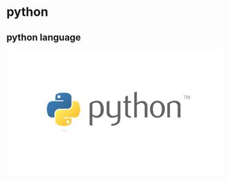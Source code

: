# python
python language
-----------
![python](https://github.com/2239559319/python/blob/master/src/image/python.jpg)